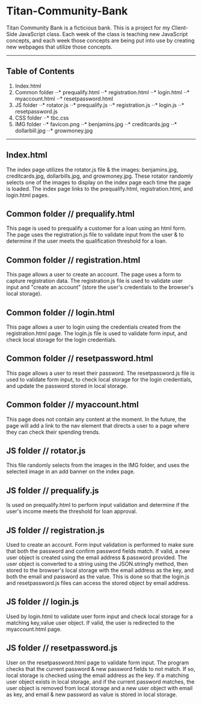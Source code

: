 # Titan-Community-Bank

Titan Community Bank is a ficticious bank.
This is a project for my Client-Side JavaScript class.
Each week of the class is teaching new JavaScript concepts,
and each week those concepts are being put into use by creating new
webpages that utilize those concepts.

---

## Table of Contents

1. Index.html
2. Common folder
  ⋅⋅* prequalify.html
⋅⋅* registration.html
⋅⋅* login.html
⋅⋅* myaccount.html
⋅⋅* resetpassword.html
3. JS folder
⋅⋅* rotator.js
⋅⋅* prequalify.js
⋅⋅* registration.js
⋅⋅* login.js
⋅⋅* resetpassword.js
4. CSS folder
⋅⋅* tbc.css
5. IMG folder
⋅⋅* favicon.png
⋅⋅* benjamins.jpg
⋅⋅* creditcards.jpg
⋅⋅* dollarbill.jpg
⋅⋅* growmoney.jpg

---

## Index.html
The index page utilizes the rotator.js file & the images: benjamins.jpg, creditcards.jpg, dollarbills.jpg, and growmoney.jpg.
These rotator randomly selects one of the images to display on the index page each time the page is loaded.
The index page links to the prequalify.html, registration.html, and login.html pages.

## Common folder // prequalify.html
This page is used to prequalify a customer for a loan using an html form. The page uses the registration.js file to validate input
from the user & to determine if the user meets the qualification threshold for a loan.

## Common folder // registration.html
This page allows a user to create an account. The page uses a form to capture registration data. The registration.js file is used
to validate user input and "create an account" (store the user's credentials to the browser's local storage).

## Common folder // login.html
This page allows a user to login using the credentials created from the registration.html page. The login.js file is used to
validate form input, and check local storage for the login credentials.

## Common folder // resetpassword.html
This page allows a user to reset their password. The resetpassword.js file is used to validate form input, to check local storage
for the login credentials, and update the password stored in local storage.

## Common folder // myaccount.html
This page does not contain any content at the moment. In the future, the page will add a link to the nav element that directs a
user to a page where they can check their spending trends.

## JS folder // rotator.js
This file randomly selects from the images in the IMG folder, and uses the selected image in an add banner on the index page.

## JS folder // prequalify.js
Is used on prequalify.html to perform input validation and determine if the user's income meets the threshold for loan approval.

## JS folder // registration.js
Used to create an account. Form input validation is performed to make sure that both the password and confirm password fields
match. If valid, a new user object is created using the email address & password provided. The user object is converted to a string
using the JSON.stringfy method, then stored to the browser's local storage with the email address as the key, and both the email
and password as the value. This is done so that the login.js and resetpassword.js files can access the stored object by email address.

## JS folder // login.js
Used by login.html to validate user form input and check local storage for a matching key,value user object. If valid, the user is
redirected to the myaccount.html page.

## JS folder // resetpassword.js
User on the resetpassword.html page to validate form input. The program checks that the current password & new password fields to not match.
If so, local storage is checked using the email address as the key. If a matching user object exists in local storage, and if the current
password matches, the user object is removed from local storage and a new user object with email as key, and email & new password as value
is stored in local storage.
